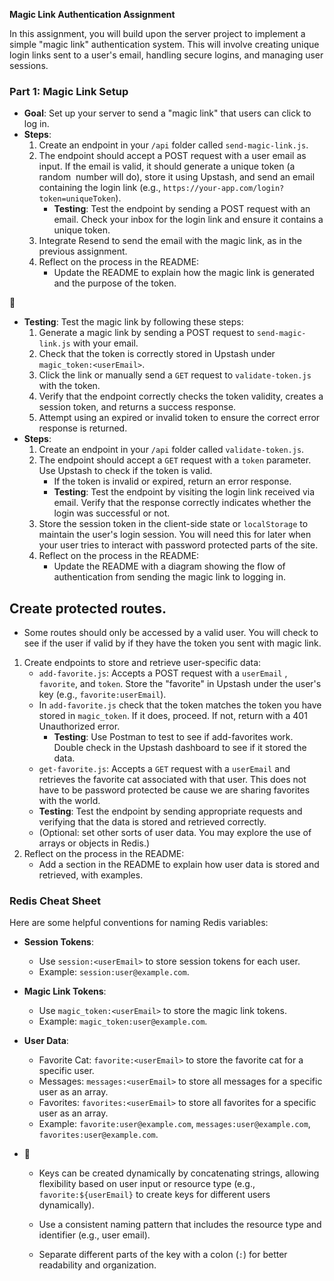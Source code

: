 **Magic Link Authentication Assignment**

In this assignment, you will build upon the server project to implement a simple "magic link" authentication system. This will involve creating unique login links sent to a user's email, handling secure logins, and managing user sessions.

### Part 1: Magic Link Setup

- **Goal**: Set up your server to send a "magic link" that users can click to log in.
- **Steps**:
  1. Create an endpoint in your `/api` folder called `send-magic-link.js`.
  2. The endpoint should accept a POST request with a user email as input. If the email is valid, it should generate a unique token (a random  number will do), store it using Upstash, and send an email containing the login link (e.g., `https://your-app.com/login?token=uniqueToken`).
     - **Testing**: Test the endpoint by sending a POST request with an email. Check your inbox for the login link and ensure it contains a unique token.
  3. Integrate Resend to send the email with the magic link, as in the previous assignment.
  4. Reflect on the process in the README:
     - Update the README to explain how the magic link is generated and the purpose of the token.



- **Testing**: Test the magic link by following these steps:
  1. Generate a magic link by sending a POST request to `send-magic-link.js` with your email.
  2. Check that the token is correctly stored in Upstash under `magic_token:<userEmail>`.
  3. Click the link or manually send a `GET` request to `validate-token.js` with the token.
  4. Verify that the endpoint correctly checks the token validity, creates a session token, and returns a success response.
  5. Attempt using an expired or invalid token to ensure the correct error response is returned.
- **Steps**:
  1. Create an endpoint in your `/api` folder called `validate-token.js`.
  2. The endpoint should accept a `GET` request with a `token` parameter. Use Upstash to check if the token is valid.
     - If the token is invalid or expired, return an error response.
     - **Testing**: Test the endpoint by visiting the login link received via email. Verify that the response correctly indicates whether the login was successful or not.
  3. Store the session token in the client-side state or `localStorage` to maintain the user's login session. You will need this for later when your user tries to interact with password protected parts of the site.
  4. Reflect on the process in the README:
     - Update the README with a diagram showing the flow of authentication from sending the magic link to logging in.

## Create protected routes.

- Some routes should only be accessed by a valid user. You will check to see if the user if valid by if they have the token you sent with magic link.

1. Create endpoints to store and retrieve user-specific data:
   - `add-favorite.js`: Accepts a POST request with a `userEmail` ,  `favorite`, and `token`. Store the "favorite" in Upstash under the user's key (e.g., `favorite:userEmail`).
   - In `add-favorite.js` check that the token matches the token you have stored in `magic_token`. If it does, proceed. If not, return with a 401 Unauthorized error. 
     - **Testing**: Use Postman to test to see if add-favorites work. Double check in the Upstash dashboard to see if it stored the data.
   - &#x20;`get-favorite.js`: Accepts a `GET` request with a `userEmail` and retrieves the favorite cat associated with that user. This does not have to be password protected be cause we are sharing favorites with the world.
   - **Testing**: Test the endpoint by sending appropriate requests and verifying that the data is stored and retrieved correctly.
   - (Optional: set other sorts of user data. You may explore the use of arrays or objects in Redis.)
2. Reflect on the process in the README:
   - Add a section in the README to explain how user data is stored and retrieved, with examples.

### Redis Cheat Sheet

Here are some helpful conventions for naming Redis variables:

- **Session Tokens**:

  - Use `session:<userEmail>` to store session tokens for each user.
  - Example: `session:user@example.com`.

- **Magic Link Tokens**:

  - Use `magic_token:<userEmail>` to store the magic link tokens.
  - Example: `magic_token:user@example.com`.

- **User Data**:

  - Favorite Cat: `favorite:<userEmail>` to store the favorite cat for a specific user.
  - Messages: `messages:<userEmail>` to store all messages for a specific user as an array.
  - Favorites: `favorites:<userEmail>` to store all favorites for a specific user as an array.
  - Example: `favorite:user@example.com`, `messages:user@example.com`, `favorites:user@example.com`.

- 

  - Keys can be created dynamically by concatenating strings, allowing flexibility based on user input or resource type (e.g., `favorite:${userEmail}` to create keys for different users dynamically).

  - Use a consistent naming pattern that includes the resource type and identifier (e.g., user email).

  - Separate different parts of the key with a colon (`:`) for better readability and organization. 

